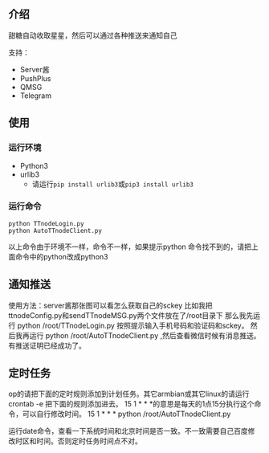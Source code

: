 ## 介绍

甜糖自动收取星星，然后可以通过各种推送来通知自己

支持：

- Server酱
- PushPlus
- QMSG
- Telegram

## 使用

### 运行环境

- Python3 
- urlib3
  - 请运行`pip install urlib3`或`pip3 install urlib3`

### 运行命令

```shell
python TTnodeLogin.py
python AutoTTnodeClient.py
```

以上命令由于环境不一样，命令不一样，如果提示python 命令找不到的，请把上面命令中的python改成python3

## 通知推送

使用方法：server酱那张图可以看怎么获取自己的sckey
比如我把ttnodeConfig.py和sendTTnodeMSG.py两个文件放在了/root目录下
那么我先运行  python /root/TTnodeLogin.py      按照提示输入手机号码和验证码和sckey。
然后我再运行  python /root/AutoTTnodeClient.py   ,然后查看微信时候有消息推送。
有推送证明已经成功了。

## 定时任务

op的请把下面的定时规则添加到计划任务。其它armbian或其它linux的请运行crontab -e 把下面的规则添加进去。
15 1 * * *的意思是每天的1点15分执行这个命令，可以自行修改时间。
15 1 * * * python /root/AutoTTnodeClient.py

运行date命令，查看一下系统时间和北京时间是否一致。不一致需要自己百度修改时区和时间。否则定时任务时间点不对。
